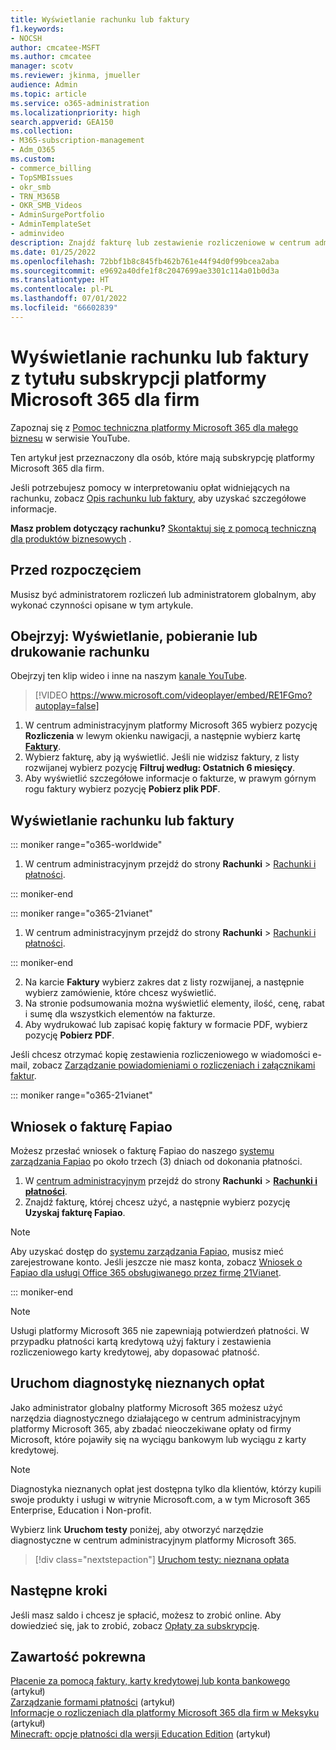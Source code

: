 ```yaml
---
title: Wyświetlanie rachunku lub faktury
f1.keywords:
- NOCSH
author: cmcatee-MSFT
ms.author: cmcatee
manager: scotv
ms.reviewer: jkinma, jmueller
audience: Admin
ms.topic: article
ms.service: o365-administration
ms.localizationpriority: high
search.appverid: GEA150
ms.collection:
- M365-subscription-management
- Adm_O365
ms.custom:
- commerce_billing
- TopSMBIssues
- okr_smb
- TRN_M365B
- OKR_SMB_Videos
- AdminSurgePortfolio
- AdminTemplateSet
- adminvideo
description: Znajdź fakturę lub zestawienie rozliczeniowe w centrum administracyjnym platformy Microsoft 365. Możesz również zapisać i wydrukować kopię rachunku.
ms.date: 01/25/2022
ms.openlocfilehash: 72bbf1b8c845fb462b761e44f94d0f99bcea2aba
ms.sourcegitcommit: e9692a40dfe1f8c2047699ae3301c114a01b0d3a
ms.translationtype: HT
ms.contentlocale: pl-PL
ms.lasthandoff: 07/01/2022
ms.locfileid: "66602839"
---
```

# <a name="view-your-microsoft-365-for-business-subscription-bill-or-invoice"></a>Wyświetlanie rachunku lub faktury z tytułu subskrypcji platformy Microsoft 365 dla firm

Zapoznaj się z [Pomoc techniczna platformy Microsoft 365 dla małego biznesu](https://go.microsoft.com/fwlink/?linkid=2197659) w serwisie YouTube.

Ten artykuł jest przeznaczony dla osób, które mają subskrypcję platformy Microsoft 365 dla firm.
  
Jeśli potrzebujesz pomocy w interpretowaniu opłat widniejących na rachunku, zobacz [Opis rachunku lub faktury](understand-your-invoice2.md), aby uzyskać szczegółowe informacje.
  
**Masz problem dotyczący rachunku?** [Skontaktuj się z pomocą techniczną dla produktów biznesowych](../../admin/get-help-support.md) .

## <a name="before-you-begin"></a>Przed rozpoczęciem

Musisz być administratorem rozliczeń lub administratorem globalnym, aby wykonać czynności opisane w tym artykule.
  
## <a name="watch-view-download-or-print-your-bill"></a>Obejrzyj: Wyświetlanie, pobieranie lub drukowanie rachunku

Obejrzyj ten klip wideo i inne na naszym [kanale YouTube](https://go.microsoft.com/fwlink/?linkid=2197915).

> [!VIDEO https://www.microsoft.com/videoplayer/embed/RE1FGmo?autoplay=false]

1. W centrum administracyjnym platformy Microsoft 365 wybierz pozycję **Rozliczenia** w lewym okienku nawigacji, a następnie wybierz kartę <a href="https://go.microsoft.com/fwlink/p/?linkid=2102895" target="_blank">**Faktury**</a>.
1. Wybierz fakturę, aby ją wyświetlić. Jeśli nie widzisz faktury, z listy rozwijanej wybierz pozycję **Filtruj według: Ostatnich 6 miesięcy**.
1. Aby wyświetlić szczegółowe informacje o fakturze, w prawym górnym rogu faktury wybierz pozycję **Pobierz plik PDF**.

## <a name="view-a-bill-or-invoice"></a>Wyświetlanie rachunku lub faktury

::: moniker range="o365-worldwide"

1. W centrum administracyjnym przejdź do strony **Rachunki** \> <a href="https://go.microsoft.com/fwlink/p/?linkid=2102895" target="_blank">Rachunki i płatności</a>.

::: moniker-end

::: moniker range="o365-21vianet"

1. W centrum administracyjnym przejdź do strony **Rachunki** \> <a href="https://go.microsoft.com/fwlink/p/?linkid=2127421" target="_blank">Rachunki i płatności</a>.

::: moniker-end

2. Na karcie **Faktury** wybierz zakres dat z listy rozwijanej, a następnie wybierz zamówienie, które chcesz wyświetlić.
3. Na stronie podsumowania można wyświetlić elementy, ilość, cenę, rabat i sumę dla wszystkich elementów na fakturze.
4. Aby wydrukować lub zapisać kopię faktury w formacie PDF, wybierz pozycję **Pobierz PDF**.

Jeśli chcesz otrzymać kopię zestawienia rozliczeniowego w wiadomości e-mail, zobacz [Zarządzanie powiadomieniami o rozliczeniach i załącznikami faktur](manage-billing-notifications.md).

::: moniker range="o365-21vianet"

## <a name="request-a-fapiao"></a>Wniosek o fakturę Fapiao

Możesz przesłać wniosek o fakturę Fapiao do naszego [systemu zarządzania Fapiao](https://go.microsoft.com/fwlink/p/?linkid=837465) po około trzech (3) dniach od dokonania płatności.

1. W <a href="https://go.microsoft.com/fwlink/p/?linkid=850627" target="_blank">centrum administracyjnym</a> przejdź do strony **Rachunki** > <a href="https://go.microsoft.com/fwlink/p/?linkid=2127421" target="_blank">**Rachunki i płatności**</a>.
2. Znajdź fakturę, której chcesz użyć, a następnie wybierz pozycję **Uzyskaj fakturę Fapiao**.

> [!NOTE]
>
> Aby uzyskać dostęp do [systemu zarządzania Fapiao](https://go.microsoft.com/fwlink/p/?linkid=837465), musisz mieć zarejestrowane konto. Jeśli jeszcze nie masz konta, zobacz [Wniosek o Fapiao dla usługi Office 365 obsługiwanego przez firmę 21Vianet](../../admin/services-in-china/apply-for-a-fapiao.md).

::: moniker-end

> [!NOTE]
>
> Usługi platformy Microsoft 365 nie zapewniają potwierdzeń płatności.
> W przypadku płatności kartą kredytową użyj faktury i zestawienia rozliczeniowego karty kredytowej, aby dopasować płatność.

## <a name="run-the-unknown-charge-diagnostic"></a>Uruchom diagnostykę nieznanych opłat

Jako administrator globalny platformy Microsoft 365 możesz użyć narzędzia diagnostycznego działającego w centrum administracyjnym platformy Microsoft 365, aby zbadać nieoczekiwane opłaty od firmy Microsoft, które pojawiły się na wyciągu bankowym lub wyciągu z karty kredytowej.

> [!NOTE]
> Diagnostyka nieznanych opłat jest dostępna tylko dla klientów, którzy kupili swoje produkty i usługi w witrynie Microsoft.com, a w tym Microsoft 365 Enterprise, Education i Non-profit.

Wybierz link **Uruchom testy** poniżej, aby otworzyć narzędzie diagnostyczne w centrum administracyjnym platformy Microsoft 365.

>[!div class="nextstepaction"]
>[Uruchom testy: nieznana opłata](https://aka.ms/PillarUnknownCharge)

## <a name="next-steps"></a>Następne kroki

Jeśli masz saldo i chcesz je spłacić, możesz to zrobić online. Aby dowiedzieć się, jak to zrobić, zobacz [Opłaty za subskrypcję](pay-for-your-subscription.md).

## <a name="related-content"></a>Zawartość pokrewna

[Płacenie za pomocą faktury, karty kredytowej lub konta bankowego](pay-for-your-subscription.md) (artykuł) \
[Zarządzanie formami płatności](manage-payment-methods.md) (artykuł)\
[Informacje o rozliczeniach dla platformy Microsoft 365 dla firm w Meksyku](mexico-billing-info.md) (artykuł) \
[Minecraft: opcje płatności dla wersji Education Edition](/education/windows/school-get-minecraft) (artykuł)
